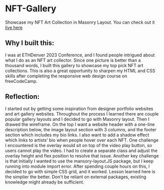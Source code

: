 # NFT-Gallery
Showcase my NFT Art Collection in Masonry Layout. You can check out it <a href="https://shangguanwang.github.io/NFT-Gallery/">live here</a>

## Why I built this:
I was at ETHDenver 2023 Conference, and I found people intrigued about what I do as an NFT art collector. Since one picture is better than a thousand words, I built this gallery to showcase my top pick NFT art collections. This is also a great opportunity to sharpen my HTML and CSS skills after completing the responsive web design course on freeCodeCamp.

## Reflection:
I started out by getting some inspiration from designer portfolio websites and art gallery websites. Throughout the process I learned there are couple popular gallery layouts and I decided to go with Masonry layout. Then I drawed the wireframe. On the top I want a website header with a one-line description below, the image layout section with 3 columns, and the footer section which includes my bio links. I also want to add a shadow effect which links to artists' bio when people hover over each NFT. 
One challenge I encountered is the overlay would sit on top of the video play button, so users cannot play the video. I had to create a separate class and adjust the overlay height and flex position to resolve that issue.
Another key challenge is that initially I wanted to use the mansory-layout.JS package, but I keep running into module import error. After spending couple hours on this, I decided to go with simple CSS grid, and it worked. Lesson learned here is the simplier the better. Don't be reliant on external packages, existing knowledge might already be sufficient.



